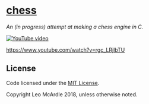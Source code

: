 # [chess](https://github.com/LeoMcA/chess)

*An (in progress) attempt at making a chess engine in C.*

[![YouTube video](http://img.youtube.com/vi/rgc_LRjlbTU/0.jpg)](https://www.youtube.com/watch?v=rgc_LRjlbTU)

https://www.youtube.com/watch?v=rgc_LRjlbTU

## License

Code licensed under the [MIT License](https://github.com/LeoMcA/chess/blob/master/LICENSE).

Copyright Leo McArdle 2018, unless otherwise noted.
